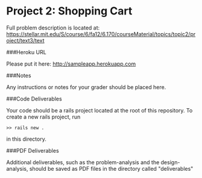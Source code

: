 Project 2: Shopping Cart
========================



Full problem description is located at:
https://stellar.mit.edu/S/course/6/fa12/6.170/courseMaterial/topics/topic2/project/text3/text

###Heroku URL

Please put it here: http://sampleapp.herokuapp.com

###Notes

Any instructions or notes for your grader should be placed here.


###Code Deliverables

Your code should be a rails project located at the root of this repository. To
create a new rails project, run

    >> rails new .

in this directory.


###PDF Deliverables

Additional deliverables, such as the problem-analysis and the design-analysis, should
be saved as PDF files in the directory called "deliverables"
